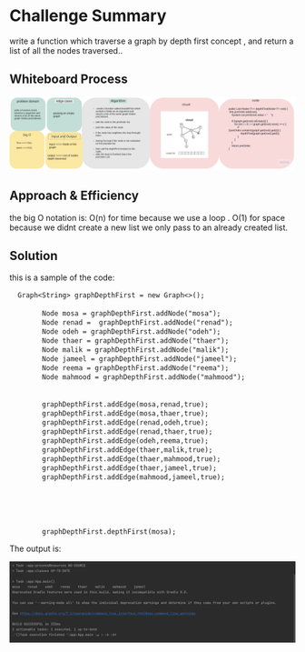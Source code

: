 # Challenge Summary

write a function which traverse a graph by depth first concept , and return a list of all the nodes traversed..

## Whiteboard Process

![board](graph-depth-first.jpg)

## Approach & Efficiency

the big O notation is:
O(n) for time because we use a loop .
O(1) for space because we didnt create a new list we only pass to an already created list.

## Solution

this is a sample of the code:

```
  Graph<String> graphDepthFirst = new Graph<>();

        Node mosa = graphDepthFirst.addNode("mosa");
        Node renad =  graphDepthFirst.addNode("renad");
        Node odeh = graphDepthFirst.addNode("odeh");
        Node thaer = graphDepthFirst.addNode("thaer");
        Node malik = graphDepthFirst.addNode("malik");
        Node jameel = graphDepthFirst.addNode("jameel");
        Node reema = graphDepthFirst.addNode("reema");
        Node mahmood = graphDepthFirst.addNode("mahmood");


        graphDepthFirst.addEdge(mosa,renad,true);
        graphDepthFirst.addEdge(mosa,thaer,true);
        graphDepthFirst.addEdge(renad,odeh,true);
        graphDepthFirst.addEdge(renad,thaer,true);
        graphDepthFirst.addEdge(odeh,reema,true);
        graphDepthFirst.addEdge(thaer,malik,true);
        graphDepthFirst.addEdge(thaer,mahmood,true);
        graphDepthFirst.addEdge(thaer,jameel,true);
        graphDepthFirst.addEdge(mahmood,jameel,true);





        graphDepthFirst.depthFirst(mosa);

```

 The output is:

![out](out.jpg)
